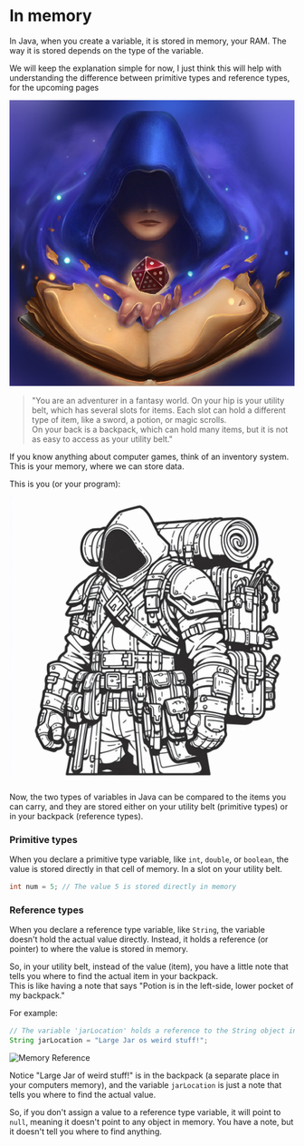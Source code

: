 # In memory

In Java, when you create a variable, it is stored in memory, your RAM. The way it is stored depends on the type of the variable.

We will keep the explanation simple for now, I just think this will help with understanding the difference between primitive types and reference types, for the upcoming pages

![DM](Resources/DungeonMaster.png)

> "You are an adventurer in a fantasy world. On your hip is your utility belt, which has several slots for items. Each slot can hold a different type of item, like a sword, a potion, or magic scrolls.\
On your back is a backpack, which can hold many items, but it is not as easy to access as your utility belt."

If you know anything about computer games, think of an inventory system. This is your memory, where we can store data.

This is you (or your program):

![Adventurer](Resources/Adventurer.png)

Now, the two types of variables in Java can be compared to the items you can carry, and they are stored either on your utility belt (primitive types) or in your backpack (reference types).

### Primitive types

When you declare a primitive type variable, like `int`, `double`, or `boolean`, the value is stored directly in that cell of memory. In a slot on your utility belt.

```java
int num = 5; // The value 5 is stored directly in memory
```

### Reference types

When you declare a reference type variable, like `String`, the variable doesn't hold the actual value directly. Instead, it holds a reference (or pointer) to where the value is stored in memory.

So, in your utility belt, instead of the value (item), you have a little note that tells you where to find the actual item in your backpack.\
This is like having a note that says "Potion is in the left-side, lower pocket of my backpack."


For example:

```java
// The variable 'jarLocation' holds a reference to the String object in memory
String jarLocation = "Large Jar os weird stuff!"; 
```

![Memory Reference](Resources/JarLocation.png)

Notice "Large Jar of weird stuff!" is in the backpack (a separate place in your computers memory), and the variable `jarLocation` is just a note that tells you where to find the actual value.

So, if you don't assign a value to a reference type variable, it will point to `null`, meaning it doesn't point to any object in memory. You have a note, but it doesn't tell you where to find anything.
